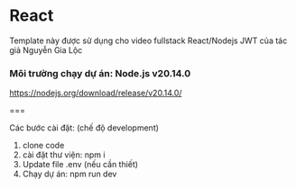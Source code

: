 # React 
Template này được sử dụng cho video fullstack React/Nodejs JWT của tác giả Nguyễn Gia Lộc

### Môi trường chạy dự án: Node.js v20.14.0
https://nodejs.org/download/release/v20.14.0/

===

Các bước cài đặt: (chế độ development)
1. clone code
2. cài đặt thư viện: npm i
3. Update file .env (nếu cần thiết)
4. Chạy dự án: npm run dev


